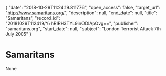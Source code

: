 {
  "date": "2018-10-29T11:24:19.811776", 
  "open_access": false, 
  "target_url": "http://www.samaritans.org/", 
  "description": null, 
  "end_date": null, 
  "title": "Samaritans", 
  "record_id": "20181029T112419/Y+hRIRH3TYL9inODlApOvg==", 
  "publisher": "samaritans.org", 
  "start_date": null, 
  "subject": "London Terrorist Attack 7th July 2005"
}

# Samaritans

None